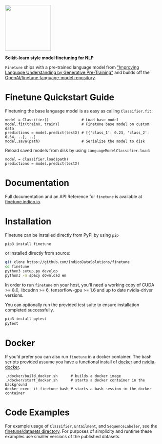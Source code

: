 <img src="https://i.imgur.com/kYL058E.png" height="150px">

**Scikit-learn style model finetuning for NLP**

`Finetune` ships with a pre-trained language model
from ["Improving Language Understanding by Generative Pre-Training"](https://s3-us-west-2.amazonaws.com/openai-assets/research-covers/language-unsupervised/language_understanding_paper.pdf)
and builds off the [OpenAI/finetune-language-model repository](https://github.com/openai/finetune-transformer-lm).

Finetune Quickstart Guide
=========================

Finetuning the base language model is as easy as calling `Classifier.fit`:

```python3
model = Classifier()               # Load base model
model.fit(trainX, trainY)          # Finetune base model on custom data
predictions = model.predict(testX) # [{'class_1': 0.23, 'class_2': 0.54, ..}, ..]
model.save(path)                   # Serialize the model to disk
```

Reload saved models from disk by using `LanguageModelClassifier.load`:

```
model = Classifier.load(path)
predictions = model.predict(testX)
```

Documentation
=============
Full documentation and an API Reference for `finetune` is available at [finetune.indico.io](https://finetune.indico.io).


Installation
============
Finetune can be installed directly from PyPI by using `pip`

```
pip3 install finetune
```

or installed directly from source:

```bash
git clone https://github.com/IndicoDataSolutions/finetune
cd finetune
python3 setup.py develop
python3 -m spacy download en
```

In order to run `finetune` on your host, you'll need a working copy of CUDA >= 8.0, libcudnn >= 6, tensorflow-gpu >= 1.6 and up to date nvidia-driver versions.

You can optionally run the provided test suite to ensure installation completed successfully.

```bash
pip3 install pytest
pytest
```


Docker
=======

If you'd prefer you can also run `finetune` in a docker container. The bash scripts provided assume you have a functional install of [docker](https://docs.docker.com/install/) and [nvidia-docker](https://github.com/nvidia/nvidia-docker/wiki/Installation-(version-2.0)).

```
./docker/build_docker.sh      # builds a docker image
./docker/start_docker.sh      # starts a docker container in the background
docker exec -it finetune bash # starts a bash session in the docker container
```

Code Examples
=============
For example usage of `Classifier`, `Entailment`, and `SequenceLabeler`, see the [finetune/datasets directory](https://github.com/IndicoDataSolutions/finetune/tree/master/finetune/datasets).  For purposes of simplicity and runtime these examples use smaller versions of the published datasets.
